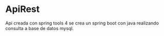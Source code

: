 # ApiRest

Api creada con spring tools 4 
se crea un spring boot con java realizando consulta a base de datos mysql.
